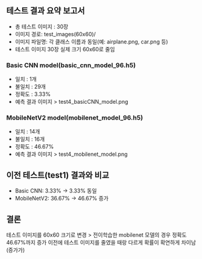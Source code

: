 ## 테스트 결과 요약 보고서
 - 총 테스트 이미지 : 30장
 - 이미지 경로: test_images(60x60)/
 - 이미지 파일명: 각 클래스 이름과 동일(예: airplane.png, car.png 등)
 - 테스트 이미지 30장 실제 크기 60x60로 줄임

 ### Basic CNN model(basic_cnn_model_96.h5)
 - 일치 : 1개
 - 불일치 : 29개
 - 정확도 : 3.33%
 - 예측 결과 이미지 > test4_basicCNN_model.png

### MobileNetV2 model(mobilenet_model_96.h5)
 - 일치 : 14개
 - 불일치 : 16개
 - 정확도 : 46.67%
 - 예측 결과 이미지 > test4_mobilenet_model.png

## 이전 테스트(test1) 결과와 비교 
- Basic CNN: 3.33% -> 3.33% 동일
- MobileNetV2: 36.67% -> 46.67% 증가

## 결론
테스트 이미지를 60x60 크기로 변경 > 전이학습한 mobilenet 모델의 경우 정확도 46.67%까지 증가
이전에 테스트 이미지를 줄였을 때랑 다르게 확률이 확연하게 차이남(증가가)